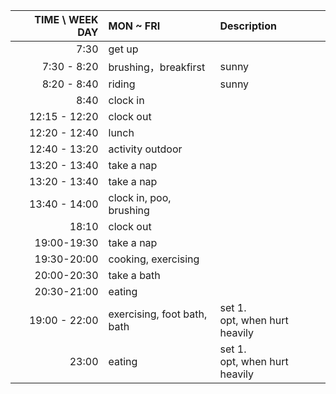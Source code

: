 | TIME \ WEEK DAY | MON ~ FRI                         | Description                        |
| --------------: | :-------------------------------- | :--------------------------------- |
|            7:30 | get up                            |                                    |
|     7:30 - 8:20 | brushing，breakfirst              | sunny                              |
|     8:20 - 8:40 | riding                            | sunny                              |
|            8:40 | clock in                          |                                    |
|   12:15 - 12:20 | clock out                         |                                    |
|   12:20 - 12:40 | lunch                             |                                    |
|   12:40 - 13:20 | activity outdoor                  |                                    |
|   13:20 - 13:40 | take a nap                        |                                    |
|   13:20 - 13:40 | take a nap                        |                                    |
|   13:40 - 14:00 | clock in, poo, brushing           |                                    |
|           18:10 | clock out                         |                                    |
|     19:00-19:30 | take a nap                        |                                    |
|     19:30-20:00 | cooking, exercising               |                                    |
|     20:00-20:30 | take a bath                       |                                    |
|     20:30-21:00 | eating                            |                                    |
|   19:00 - 22:00 | exercising, foot bath, <br/> bath | set 1. <br/>opt, when hurt heavily |
|           23:00 | eating                            | set 1. <br/>opt, when hurt heavily |
